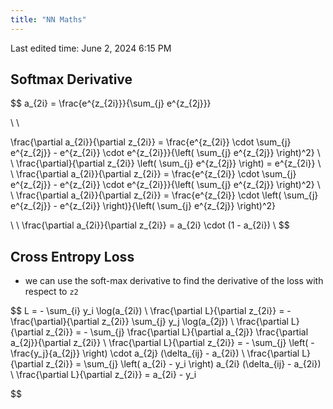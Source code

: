 ```yaml
---
title: "NN Maths"
---
```

Last edited time: June 2, 2024 6:15 PM

## Softmax Derivative

$$
a_{2i} = \frac{e^{z_{2i}}}{\sum_{j} e^{z_{2j}}}

\\
\\

\frac{\partial a_{2i}}{\partial z_{2i}} = \frac{e^{z_{2i}} \cdot \sum_{j} e^{z_{2j}} - e^{z_{2i}} \cdot e^{z_{2i}}}{\left( \sum_{j} e^{z_{2j}} \right)^2}
\\ \\
\frac{\partial}{\partial z_{2i}} \left( \sum_{j} e^{z_{2j}} \right) = e^{z_{2i}}
\\ \\
\frac{\partial a_{2i}}{\partial z_{2i}} = \frac{e^{z_{2i}} \cdot \sum_{j} e^{z_{2j}} - e^{z_{2i}} \cdot e^{z_{2i}}}{\left( \sum_{j} e^{z_{2j}} \right)^2}
\\ \\
\frac{\partial a_{2i}}{\partial z_{2i}} = \frac{e^{z_{2i}} \cdot \left( \sum_{j} e^{z_{2j}} - e^{z_{2i}} \right)}{\left( \sum_{j} e^{z_{2j}} \right)^2}

\\ \\
\frac{\partial a_{2i}}{\partial z_{2i}} = a_{2i} \cdot (1 - a_{2i})
\\
$$

## Cross Entropy Loss

- we can use the soft-max derivative to find the derivative of the loss with respect to `z2`

$$
 L = - \sum_{i} y_i \log(a_{2i}) \\ \frac{\partial L}{\partial z_{2i}} = - \frac{\partial}{\partial z_{2i}} \sum_{j} y_j \log(a_{2j}) \\ \frac{\partial L}{\partial z_{2i}} = - \sum_{j} \frac{\partial L}{\partial a_{2j}} \frac{\partial a_{2j}}{\partial z_{2i}} \\ \frac{\partial L}{\partial z_{2i}} = - \sum_{j} \left( - \frac{y_j}{a_{2j}} \right) \cdot a_{2j} (\delta_{ij} - a_{2i}) \\ \frac{\partial L}{\partial z_{2i}} = \sum_{j} \left( a_{2i} - y_i \right) a_{2i} (\delta_{ij} - a_{2i}) \\ \frac{\partial L}{\partial z_{2i}} = a_{2i} - y_i

$$
